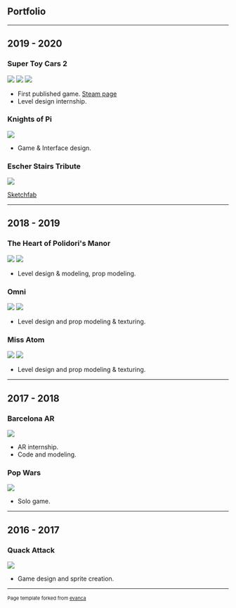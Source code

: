 ## Portfolio

---

## 2019 - 2020 

### Super Toy Cars 2

<img src="images/Loading_Diner01-02.jpg?raw=true"/>
<img src="images/Loading_Diner02-03.jpg?raw=true"/>
<img src="images/Loading_Nursery02-02.jpg?raw=true"/>

- First published game. [Steam page](https://store.steampowered.com/app/1028840/Super_Toy_Cars_2/)
- Level design internship.


### Knights of Pi
<img src="images/KoP.gif?raw=true"/>

- Game & Interface design.


### Escher Stairs Tribute
<img src="images/Escher02.png?raw=true"/>

[Sketchfab](https://sketchfab.com/3d-models/eschers-stairs-737369afba2040e689d34a5124ba98b7)

---

## 2018 - 2019

### The Heart of Polidori's Manor
<img src="images/Polidori01.jpg?raw=true"/>
<img src="images/Polidori02.jpg?raw=true"/>

- Level design & modeling, prop modeling.


### Omni
<img src="images/Omni01.png?raw=true"/>
<img src="images/Omni02.png?raw=true"/>

- Level design and prop modeling & texturing.

### Miss Atom
<img src="images/Polidori01.jpg?raw=true"/>
<img src="images/Polidori02.jpg?raw=true"/>

- Level design and prop modeling & texturing.

---

## 2017 - 2018

### Barcelona AR
<img src="images/BarcelonaAR.png?raw=true"/>

- AR internship.
- Code and modeling.

### Pop Wars
<img src="images/PopWars.png?raw=true"/>

- Solo game.

---

## 2016 - 2017

### Quack Attack
<img src="images/QuackAttackGif.gif?raw=true"/>

- Game design and sprite creation.

---

<p style="font-size:11px">Page template forked from <a href="https://github.com/evanca/quick-portfolio">evanca</a></p>
<!-- Remove above link if you don't want to attibute -->
